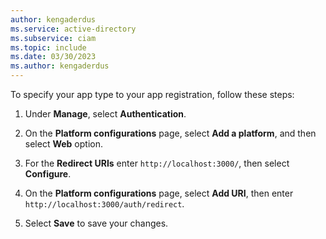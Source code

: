 ```yaml
---
author: kengaderdus
ms.service: active-directory
ms.subservice: ciam
ms.topic: include
ms.date: 03/30/2023
ms.author: kengaderdus
---
```

To specify your app type to your app registration, follow these steps: 

1. Under **Manage**, select **Authentication**.

1. On the **Platform configurations** page, select **Add a platform**, and then select **Web** option.
    
1. For the **Redirect URIs** enter `http://localhost:3000/`, then select **Configure**.

1. On the **Platform configurations** page, select **Add URI**, then enter `http://localhost:3000/auth/redirect`.

1. Select **Save** to save your changes.